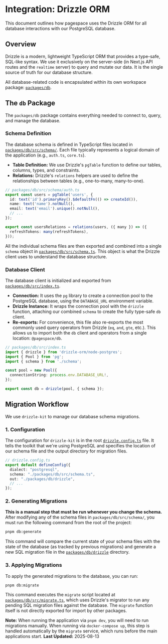 # Integration: Drizzle ORM

This document outlines how pagespace uses the Drizzle ORM for all database interactions with our PostgreSQL database.

## Overview

Drizzle is a modern, lightweight TypeScript ORM that provides a type-safe, SQL-like syntax. We use it exclusively on the server-side (in Next.js API routes and the `realtime` server) to query and mutate our data. It is the single source of truth for our database structure.

All database-related code is encapsulated within its own workspace package: [`packages/db`](packages/db).

## The `db` Package

The `packages/db` package contains everything needed to connect to, query, and manage the database.

### Schema Definition

The database schema is defined in TypeScript files located in [`packages/db/src/schema/`](packages/db/src/schema). Each file typically represents a logical domain of the application (e.g., `auth.ts`, `core.ts`).

-   **Table Definition:** We use Drizzle's `pgTable` function to define our tables, columns, types, and constraints.
-   **Relations:** Drizzle's `relations` helpers are used to define the relationships between tables (e.g., one-to-many, many-to-one).

```typescript
// packages/db/src/schema/auth.ts
export const users = pgTable('users', {
  id: text('id').primaryKey().$defaultFn(() => createId()),
  name: text('name').notNull(),
  email: text('email').unique().notNull(),
  // ...
});

export const usersRelations = relations(users, ({ many }) => ({
  refreshTokens: many(refreshTokens),
}));
```

All the individual schema files are then exported and combined into a single `schema` object in [`packages/db/src/schema.ts`](packages/db/src/schema.ts:1). This object is what the Drizzle client uses to understand the database structure.

### Database Client

The database client is initialized and exported from [`packages/db/src/index.ts`](packages/db/src/index.ts:1).

-   **Connection:** It uses the `pg` library to create a connection pool to the PostgreSQL database, using the `DATABASE_URL` environment variable.
-   **Drizzle Instance:** It wraps the connection pool with the `drizzle` function, attaching our combined `schema` to create the fully type-safe `db` client.
-   **Re-exports:** For convenience, this file also re-exports the most commonly used query operators from Drizzle (`eq`, `and`, `gte`, etc.). This allows us to import both the `db` client and operators from a single location: `@pagespace/db`.

```typescript
// packages/db/src/index.ts
import { drizzle } from 'drizzle-orm/node-postgres';
import { Pool } from 'pg';
import { schema } from './schema';

const pool = new Pool({
  connectionString: process.env.DATABASE_URL!,
});

export const db = drizzle(pool, { schema });
```

## Migration Workflow

We use `drizzle-kit` to manage our database schema migrations.

### 1. Configuration

The configuration for `drizzle-kit` is in the root [`drizzle.config.ts`](drizzle.config.ts:1) file. It tells the toolkit that we're using PostgreSQL and specifies the location of our schema file and the output directory for migration files.

```typescript
// drizzle.config.ts
export default defineConfig({
  dialect: "postgresql",
  schema: "./packages/db/src/schema.ts",
  out: "./packages/db/drizzle",
  // ...
});
```

### 2. Generating Migrations

**This is a manual step that must be run whenever you change the schema.** After modifying any of the schema files in `packages/db/src/schema/`, you must run the following command from the root of the project:

```bash
pnpm db:generate
```

This command will compare the current state of your schema files with the state of the database (as tracked by previous migrations) and generate a new SQL migration file in the [`packages/db/drizzle`](packages/db/drizzle) directory.

### 3. Applying Migrations

To apply the generated migrations to the database, you can run:

```bash
pnpm db:migrate
```

This command executes the `migrate` script located at [`packages/db/src/migrate.ts`](packages/db/src/migrate.ts:1), which uses Drizzle's migrator to run any pending SQL migration files against the database. The `migrate` function itself is not directly exported for import by other packages.

**Note:** When running the application via `pnpm dev`, you will need to run migrations manually. When running via `docker-compose up`, this step is handled automatically by the `migrate` service, which runs before the main applications start.
**Last Updated:** 2025-08-13